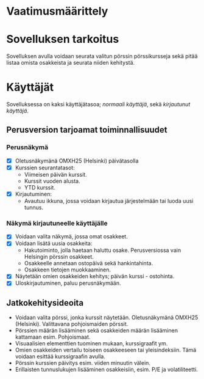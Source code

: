 # Vaatimusmäärittely

# Sovelluksen tarkoitus

Sovelluksen avulla voidaan seurata valitun pörssin pörssikursseja sekä pitää listaa omista osakkeista ja seurata niiden kehitystä.

# Käyttäjät

Sovelluksessa on kaksi käyttäjätasoa; _normaali käyttäjä_, sekä _kirjautunut käyttäjä_.


## Perusversion tarjoamat toiminnallisuudet

### Perusnäkymä

* [x] Oletusnäkymänä OMXH25 (Helsinki) päivätasolla
* [x] Kurssien seurantatasot:
    * Viimeisen päivän kurssit.
    * Kurssit vuoden alusta.
    * YTD kurssit.
* [x] Kirjautuminen:
    * Avautuu ikkuna, jossa voidaan kirjautua järjestelmään tai luoda uusi tunnus.


### Näkymä kirjautuneelle käyttäjälle

* [x] Voidaan valita näkymä, jossa omat osakkeet.
* [x] Voidaan lisätä uusia osakkeita:
    * Hakutoiminto, jolla haetaan haluttu osake. Perusversiossa vain Helsingin pörssin osakkeet.
    * Osakkeelle annetaan ostopäivä sekä hankintahinta.
    * Osakkeen tietojen muokkaaminen.
* [x] Näytetään omien osakkeiden kehitys; päivän kurssi - ostohinta.
* [x] Uloskirjautuminen, paluu perusnäkymään.

## Jatkokehitysideoita
* Voidaan valita pörssi, jonka kurssit näytetään. Oletusnäkymänä OMXH25 (Helsinki). Valittavana pohjoismaiden pörssit.
* Pörssien määrän lisääminen sekä osakkeiden määrän lisääminen kattamaan esim. Pohjoismaat.
* Visuaalisien elementtien tuominen mukaan, kurssigraafit ym.
* Omien osakkeiden vertailu toiseen osakkeeseen tai yleisindeksiin. Tämä voidaan esittää kurssigraafin avulla.
* Pörssin kurssien päivitys esim. viiden minuutin välein.
* Erillaisten tunnuslukujen lisääminen osakkeisiin, esim. P/E ja volatiliteetti. 

